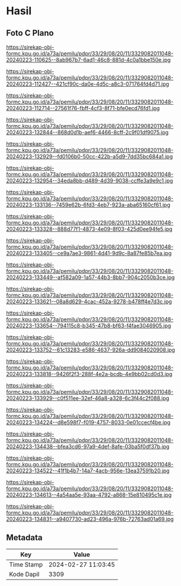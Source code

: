 # Hasil

## Foto C Plano

https://sirekap-obj-formc.kpu.go.id/a73a/pemilu/pdpr/33/29/08/20/11/3329082011048-20240223-110625--8ab967b7-6ad1-46c8-881d-4c0a1bbe150e.jpg

https://sirekap-obj-formc.kpu.go.id/a73a/pemilu/pdpr/33/29/08/20/11/3329082011048-20240223-112427--421cf90c-da0e-4d5c-a8c3-071764fd4d71.jpg

https://sirekap-obj-formc.kpu.go.id/a73a/pemilu/pdpr/33/29/08/20/11/3329082011048-20240223-112714--27561f76-fbff-4cf3-8f71-bfe0ecd76fd1.jpg

https://sirekap-obj-formc.kpu.go.id/a73a/pemilu/pdpr/33/29/08/20/11/3329082011048-20240223-132844--868d0d1b-aef6-4466-8cff-2c9f01df9075.jpg

https://sirekap-obj-formc.kpu.go.id/a73a/pemilu/pdpr/33/29/08/20/11/3329082011048-20240223-132929--fd0106b0-50cc-422b-a5d9-7dd35bc684a1.jpg

https://sirekap-obj-formc.kpu.go.id/a73a/pemilu/pdpr/33/29/08/20/11/3329082011048-20240223-132954--34eda8bb-d489-4d39-9038-ccffe3a9e9c1.jpg

https://sirekap-obj-formc.kpu.go.id/a73a/pemilu/pdpr/33/29/08/20/11/3329082011048-20240223-133136--7459e62b-6fd3-4eb7-923a-aba65160cf61.jpg

https://sirekap-obj-formc.kpu.go.id/a73a/pemilu/pdpr/33/29/08/20/11/3329082011048-20240223-133328--888d77f1-4873-4e09-8f03-425d0ee94fe5.jpg

https://sirekap-obj-formc.kpu.go.id/a73a/pemilu/pdpr/33/29/08/20/11/3329082011048-20240223-133405--ce9a7ae3-9861-4d41-9d9c-8a87fe85b7ea.jpg

https://sirekap-obj-formc.kpu.go.id/a73a/pemilu/pdpr/33/29/08/20/11/3329082011048-20240223-133449--af582a09-1a57-44b3-8bb7-904c2050b3ce.jpg

https://sirekap-obj-formc.kpu.go.id/a73a/pemilu/pdpr/33/29/08/20/11/3329082011048-20240223-133621--08a8d629-4cac-452a-9278-b478ff4e7d3c.jpg

https://sirekap-obj-formc.kpu.go.id/a73a/pemilu/pdpr/33/29/08/20/11/3329082011048-20240223-133654--794115c8-b345-47b8-bf63-f4fae3046905.jpg

https://sirekap-obj-formc.kpu.go.id/a73a/pemilu/pdpr/33/29/08/20/11/3329082011048-20240223-133752--61c13283-e586-4637-926a-dd9084020908.jpg

https://sirekap-obj-formc.kpu.go.id/a73a/pemilu/pdpr/33/29/08/20/11/3329082011048-20240223-133818--9426f2f3-288f-4e2a-bcdb-4e9bb02cd0d3.jpg

https://sirekap-obj-formc.kpu.go.id/a73a/pemilu/pdpr/33/29/08/20/11/3329082011048-20240223-133929--c0f511ee-32ef-46a8-a328-6c3f44c2f088.jpg

https://sirekap-obj-formc.kpu.go.id/a73a/pemilu/pdpr/33/29/08/20/11/3329082011048-20240223-134224--d8e598f7-f019-4757-8033-0e01ccecf4be.jpg

https://sirekap-obj-formc.kpu.go.id/a73a/pemilu/pdpr/33/29/08/20/11/3329082011048-20240223-134438--bfea3cd6-97a9-4def-8afe-03ba5f0df37b.jpg

https://sirekap-obj-formc.kpu.go.id/a73a/pemilu/pdpr/33/29/08/20/11/3329082011048-20240223-134522--41f1b4b7-14a7-4acb-956e-13ea37591b20.jpg

https://sirekap-obj-formc.kpu.go.id/a73a/pemilu/pdpr/33/29/08/20/11/3329082011048-20240223-134613--4a54aa5e-93aa-4792-a868-15e810495c1e.jpg

https://sirekap-obj-formc.kpu.go.id/a73a/pemilu/pdpr/33/29/08/20/11/3329082011048-20240223-134831--a9407730-ad23-496a-976b-72763ad01a69.jpg


## Metadata

| Key        | Value               |
| ---------- | ------------------- |
| Time Stamp | 2024-02-27 11:03:45 |
| Kode Dapil | 3309                |



